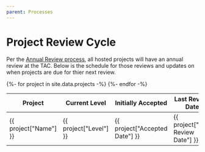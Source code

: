 ```yaml
---
parent: Processes
---
```


# Project Review Cycle

Per the [Annual Review process](project_stages#tac-review), all hosted projects will have an annual review at the TAC. Below is the schedule for those reviews and updates on when projects are due for thier next review.

<table class="sortable">
<thead>
    <tr>
        <th>Project</th>
        <th>Current Level</th>
        <th>Initially Accepted</th>
        <th>Last Review Date</th>
        <th>Next Review Date</th>
    </tr>
</thead>
<tbody>
{%- for project in site.data.projects -%}
    <tr>
        <td>{{ project["Name"] }}</td>
        <td>{{ project["Level"] }}</td>
        <td>{{ project["Accepted Date"] }}</td>
        <td>{{ project["Last Review Date"] }}</td>
        <td>{{ project["Next Review Date"] }}</td>
    </tr>
{%- endfor -%}
</tbody>
</table>
<link rel="stylesheet" href="../css/sorTable.css">
<script src="../js/sorTable.min.js"></script>

